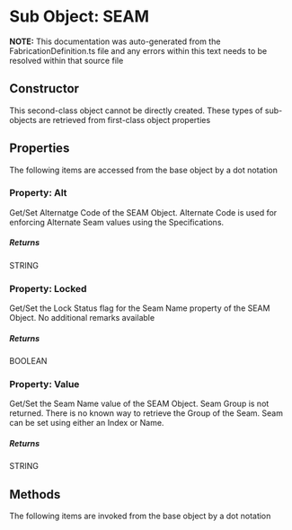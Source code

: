 # Sub Object: SEAM
**NOTE:** This documentation was auto-generated from the FabricationDefinition.ts file and any errors within this text needs to be resolved within that source file
## Constructor
This second-class object cannot be directly created. These types of sub-objects are retrieved from first-class object properties
## Properties
The following items are accessed from the base object by a dot notation
### Property: Alt
Get/Set Alternatge Code of the SEAM Object.
Alternate Code is used for enforcing Alternate Seam values using the Specifications.
##### Returns
STRING
### Property: Locked
Get/Set the Lock Status flag for the Seam Name property of the SEAM Object.
No additional remarks available
##### Returns
BOOLEAN
### Property: Value
Get/Set the Seam Name value of the SEAM Object.
Seam Group is not returned. There is no known way to retrieve the Group of the Seam.
Seam can be set using either an Index or Name.
##### Returns
STRING
## Methods
The following items are invoked from the base object by a dot notation

